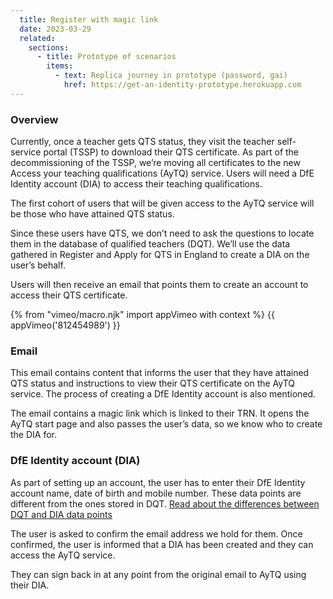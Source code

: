 ```yaml
---
  title: Register with magic link
  date: 2023-03-29
  related:
    sections:
      - title: Prototype of scenarios
        items:
          - text: Replica journey in prototype (password, gai)
            href: https://get-an-identity-prototype.herokuapp.com
---
```

### Overview
Currently, once a teacher gets QTS status, they visit the teacher self-service portal (TSSP) to download their QTS certificate. As part of the decommissioning of the TSSP, we’re moving all certificates to the new Access your teaching qualifications (AyTQ) service. Users will need a DfE Identity account (DIA) to access their teaching qualifications.

The first cohort of users that will be given access to the AyTQ service will be those who have attained QTS status.

Since these users have QTS, we don’t need to ask the questions to locate them in the database of qualified teachers (DQT). We’ll use the data gathered in Register and Apply for QTS in England to create a DIA on the user’s behalf. 

Users will then receive an email that points them to create an account to access their QTS certificate.

{% from "vimeo/macro.njk" import appVimeo with context %}
{{ appVimeo('812454989') }}

### Email 
This email contains content that informs the user that they have attained QTS status and instructions to view their QTS certificate on the AyTQ service. The process of creating a DfE Identity account is also mentioned.

The email contains a magic link which is linked to their TRN. It opens the AyTQ start page and also passes the user’s data, so we know who to create the DIA for.

### DfE Identity account (DIA)
As part of setting up an account, the user has to enter their DfE Identity account name, date of birth and mobile number. These data points are different from the ones stored in DQT. [Read about the differences between DQT and DIA data points](/get-an-identity/dqt-data-in-id)

The user is asked to confirm the email address we hold for them. Once confirmed, the user is informed that a DIA has been created and they can access the AyTQ service.

They can sign back in at any point from the original email to AyTQ using their DIA. 

 



